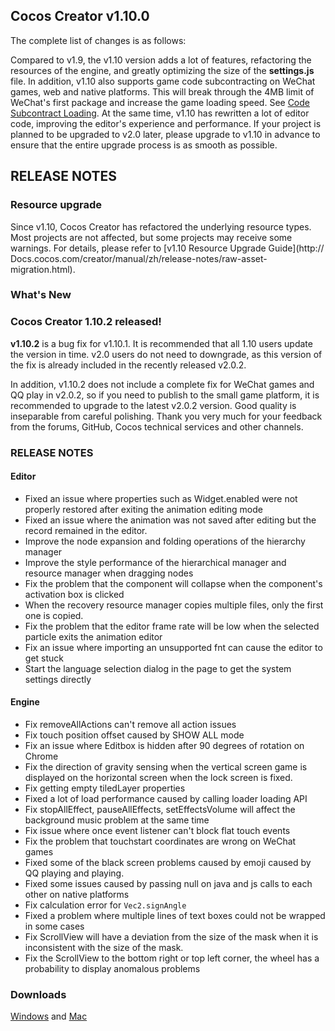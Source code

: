 ## Cocos Creator v1.10.0
 
The complete list of changes is as follows:

Compared to v1.9, the v1.10 version adds a lot of features, refactoring the resources of the engine, and greatly optimizing the size of the __settings.js__ file. In addition, v1.10 also supports game code subcontracting on WeChat games, web and native platforms. This will break through the 4MB limit of WeChat's first package and increase the game loading speed. See [Code Subcontract Loading](http://docs.cocos.com/creator/manual/en/scripting/subpackage.html). At the same time, v1.10 has rewritten a lot of editor code, improving the editor's experience and performance. If your project is planned to be upgraded to v2.0 later, please upgrade to v1.10 in advance to ensure that the entire upgrade process is as smooth as possible.

## RELEASE NOTES

### Resource upgrade

Since v1.10, Cocos Creator has refactored the underlying resource types. Most projects are not affected, but some projects may receive some warnings. For details, please refer to [v1.10 Resource Upgrade Guide](http:// Docs.cocos.com/creator/manual/zh/release-notes/raw-asset-migration.html).

### What's New
### Cocos Creator 1.10.2 released!

__v1.10.2__ is a bug fix for v1.10.1. It is recommended that all 1.10 users update the version in time. v2.0 users do not need to downgrade, as this version of the fix is ​​already included in the recently released v2.0.2. 

In addition, v1.10.2 does not include a complete fix for WeChat games and QQ play in v2.0.2, so if you need to publish to the small game platform, it is recommended to upgrade to the latest v2.0.2 version. Good quality is inseparable from careful polishing. Thank you very much for your feedback from the forums, GitHub, Cocos technical services and other channels.

### RELEASE NOTES

#### Editor

* Fixed an issue where properties such as Widget.enabled were not properly restored after exiting the animation editing mode
* Fixed an issue where the animation was not saved after editing but the record remained in the editor.
* Improve the node expansion and folding operations of the hierarchy manager
* Improve the style performance of the hierarchical manager and resource manager when dragging nodes
* Fix the problem that the component will collapse when the component's activation box is clicked
* When the recovery resource manager copies multiple files, only the first one is copied.
* Fix the problem that the editor frame rate will be low when the selected particle exits the animation editor
* Fix an issue where importing an unsupported fnt can cause the editor to get stuck
* Start the language selection dialog in the page to get the system settings directly

#### Engine

* Fix removeAllActions can't remove all action issues
* Fix touch position offset caused by SHOW ALL mode
* Fix an issue where Editbox is hidden after 90 degrees of rotation on Chrome
* Fix the direction of gravity sensing when the vertical screen game is displayed on the horizontal screen when the lock screen is fixed.
* Fix getting empty tiledLayer properties
* Fixed a lot of load performance caused by calling loader loading API
* Fix stopAllEffect, pauseAllEffects, setEffectsVolume will affect the background music problem at the same time
* Fix issue where once event listener can't block flat touch events
* Fix the problem that touchstart coordinates are wrong on WeChat games
* Fixed some of the black screen problems caused by emoji caused by QQ playing and playing.
* Fixed some issues caused by passing null on java and js calls to each other on native platforms
* Fix calculation error for `Vec2.signAngle`
* Fixed a problem where multiple lines of text boxes could not be wrapped in some cases
* Fix ScrollView will have a deviation from the size of the mask when it is inconsistent with the size of the mask.
* Fix the ScrollView to the bottom right or top left corner, the wheel has a probability to display anomalous problems

### Downloads
[Windows](http://cocos2d-x.org/filedown/CocosCreator_v1.10.2_win) and [Mac](http://cocos2d-x.org/filedown/CocosCreator_v1.10.2_mac)


